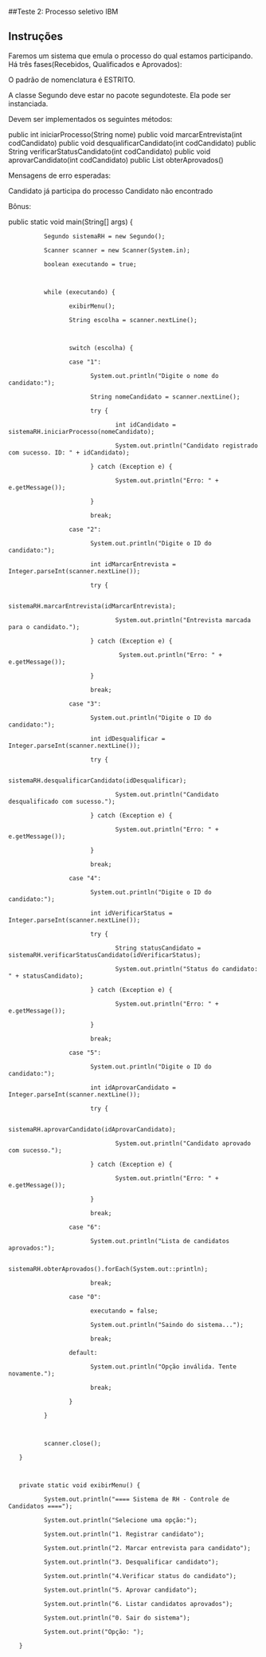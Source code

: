 ##Teste 2: Processo seletivo IBM
## Instruções
Faremos um sistema que emula o processo do qual estamos participando. Há três fases(Recebidos, Qualificados e Aprovados):

O padrão de nomenclatura é ESTRITO.
 
A classe Segundo deve estar no pacote segundoteste. Ela pode ser instanciada.

Devem ser implementados os seguintes métodos:

public int iniciarProcesso(String nome)
public void marcarEntrevista(int codCandidato)
public void desqualificarCandidato(int codCandidato)
public String verificarStatusCandidato(int codCandidato)
public void aprovarCandidato(int codCandidato)
public List<String> obterAprovados()

Mensagens de erro esperadas:

Candidato já participa do processo
Candidato não encontrado

Bônus:

public static void main(String[] args) {

              Segundo sistemaRH = new Segundo();

              Scanner scanner = new Scanner(System.in);

              boolean executando = true;

 

              while (executando) {

                     exibirMenu();

                     String escolha = scanner.nextLine();

 

                     switch (escolha) {

                     case "1":

                           System.out.println("Digite o nome do candidato:");

                           String nomeCandidato = scanner.nextLine();

                           try {

                                  int idCandidato = sistemaRH.iniciarProcesso(nomeCandidato);

                                  System.out.println("Candidato registrado com sucesso. ID: " + idCandidato);

                           } catch (Exception e) {

                                  System.out.println("Erro: " + e.getMessage());

                           }

                           break;

                     case "2":

                           System.out.println("Digite o ID do candidato:");

                           int idMarcarEntrevista = Integer.parseInt(scanner.nextLine());

                           try {

                                  sistemaRH.marcarEntrevista(idMarcarEntrevista);

                                  System.out.println("Entrevista marcada para o candidato.");

                           } catch (Exception e) {

                                   System.out.println("Erro: " + e.getMessage());

                           }

                           break;

                     case "3":

                           System.out.println("Digite o ID do candidato:");

                           int idDesqualificar = Integer.parseInt(scanner.nextLine());

                           try {

                                  sistemaRH.desqualificarCandidato(idDesqualificar);

                                  System.out.println("Candidato desqualificado com sucesso.");

                           } catch (Exception e) {

                                  System.out.println("Erro: " + e.getMessage());

                           }

                           break;

                     case "4":

                           System.out.println("Digite o ID do candidato:");

                           int idVerificarStatus = Integer.parseInt(scanner.nextLine());

                           try {

                                  String statusCandidato = sistemaRH.verificarStatusCandidato(idVerificarStatus);

                                  System.out.println("Status do candidato: " + statusCandidato);

                           } catch (Exception e) {

                                  System.out.println("Erro: " + e.getMessage());

                           }

                           break;

                     case "5":

                           System.out.println("Digite o ID do candidato:");

                           int idAprovarCandidato = Integer.parseInt(scanner.nextLine());

                           try {

                                  sistemaRH.aprovarCandidato(idAprovarCandidato);

                                  System.out.println("Candidato aprovado com sucesso.");

                           } catch (Exception e) {

                                  System.out.println("Erro: " + e.getMessage());

                           }

                           break;

                     case "6":

                           System.out.println("Lista de candidatos aprovados:");

                           sistemaRH.obterAprovados().forEach(System.out::println);

                           break;

                     case "0":

                           executando = false;

                           System.out.println("Saindo do sistema...");

                           break;

                     default:

                           System.out.println("Opção inválida. Tente novamente.");

                           break;

                     }

              }

 

              scanner.close();

       }

 

       private static void exibirMenu() {

              System.out.println("==== Sistema de RH - Controle de Candidatos ====");

              System.out.println("Selecione uma opção:");

              System.out.println("1. Registrar candidato");

              System.out.println("2. Marcar entrevista para candidato");

              System.out.println("3. Desqualificar candidato");

              System.out.println("4.Verificar status do candidato");

              System.out.println("5. Aprovar candidato");

              System.out.println("6. Listar candidatos aprovados");

              System.out.println("0. Sair do sistema");

              System.out.print("Opção: ");

       }
